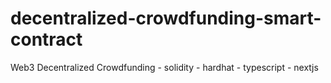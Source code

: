 # decentralized-crowdfunding-smart-contract
Web3 Decentralized Crowdfunding - solidity - hardhat - typescript - nextjs
